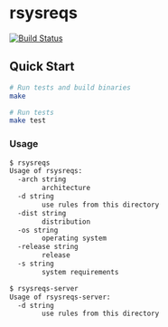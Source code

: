 # rsysreqs

[![Build Status](https://travis-ci.org/glin/rsysreqs.svg?branch=master)](https://travis-ci.org/glin/rsysreqs)

## Quick Start

```sh
# Run tests and build binaries
make

# Run tests
make test
```

### Usage

```sh
$ rsysreqs
Usage of rsysreqs:
  -arch string
        architecture
  -d string
        use rules from this directory
  -dist string
        distribution
  -os string
        operating system
  -release string
        release
  -s string
        system requirements

$ rsysreqs-server
Usage of rsysreqs-server:
  -d string
        use rules from this directory
```
